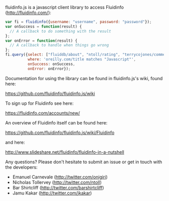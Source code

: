 fluidinfo.js is a javascript client library to access Fluidinfo
(http://fluidinfo.com/):

```javascript
var fi = fluidinfo({username: "username", password: "password"});
var onSuccess = function(result) {
  // A callback to do something with the result
};
var onError = function(result) {
  // A callback to handle when things go wrong
};
fi.query({select: ["fluiddb/about", "ntoll/rating", "terrycojones/comment"],
          where: 'oreilly.com/title matches "Javascript"',
          onSuccess: onSuccess,
          onError: onError});
```

Documentation for using the library can be found in fluidinfo.js's
wiki, found here:

  https://github.com/fluidinfo/fluidinfo.js/wiki

To sign up for Fluidinfo see here:

  https://fluidinfo.com/accounts/new/

An overview of Fluidinfo itself can be found here:

  https://github.com/fluidinfo/fluidinfo.js/wiki/Fluidinfo

and here:

  http://www.slideshare.net/fluidinfo/fluidinfo-in-a-nutshell

Any questions? Please don't hesitate to submit an issue or get in
touch with the developers:

- Emanuel Carnevale (http://twitter.com/onigiri)
- Nicholas Tollervey (http://twitter.com/ntoll)
- Bar Shirtcliff (http://twitter.com/barshirtcliff)
- Jamu Kakar (http://twitter.com/jkakar)
